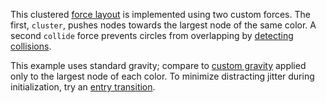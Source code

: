 This clustered [force layout](/mbostock/4062045) is implemented using two custom forces. The first, `cluster`, pushes nodes towards the largest node of the same color. A second `collide` force prevents circles from overlapping by [detecting collisions](/mbostock/3231298).

This example uses standard gravity; compare to [custom gravity](/mbostock/1748247) applied only to the largest node of each color. To minimize distracting jitter during initialization, try an [entry transition](/mbostock/7881887).
